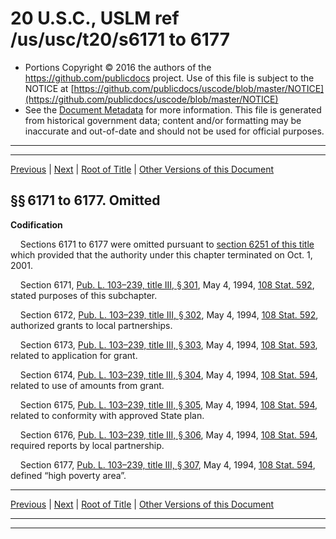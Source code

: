 ---
---

# 20 U.S.C., USLM ref /us/usc/t20/s6171 to 6177

* Portions Copyright © 2016 the authors of the https://github.com/publicdocs project.
  Use of this file is subject to the NOTICE at [https://github.com/publicdocs/uscode/blob/master/NOTICE](https://github.com/publicdocs/uscode/blob/master/NOTICE)
* See the [Document Metadata](././../../../../..//README.md) for more information.
  This file is generated from historical government data; content and/or formatting may be inaccurate and out-of-date and should not be used for official purposes.

----------
----------

[Previous](./../../../../..//us/usc/t20/ch69/schIII/m__us_usc_t20_ch69_schIII.md) | [Next](./../../../../..//us/usc/t20/ch69/schIV/m__us_usc_t20_ch69_schIV.md) | [Root of Title](./../../../../../) | [Other Versions of this Document](https://publicdocs.github.io/go/links?ns=uslm&ref=%2Fus%2Fusc%2Ft20%2Fs6171+to+6177)

## §§ 6171 to 6177. Omitted

 __Codification__ 

    Sections 6171 to 6177 were omitted pursuant to [section 6251 of this title][/us/usc/t20/s6251] which provided that the authority under this chapter terminated on Oct. 1, 2001.

    Section 6171, [Pub. L. 103–239, title III, § 301][/us/pl/103/239/s301], May 4, 1994, [108 Stat. 592][/us/stat/108/592], stated purposes of this subchapter.

    Section 6172, [Pub. L. 103–239, title III, § 302][/us/pl/103/239/s302], May 4, 1994, [108 Stat. 592][/us/stat/108/592], authorized grants to local partnerships.

    Section 6173, [Pub. L. 103–239, title III, § 303][/us/pl/103/239/s303], May 4, 1994, [108 Stat. 593][/us/stat/108/593], related to application for grant.

    Section 6174, [Pub. L. 103–239, title III, § 304][/us/pl/103/239/s304], May 4, 1994, [108 Stat. 594][/us/stat/108/594], related to use of amounts from grant.

    Section 6175, [Pub. L. 103–239, title III, § 305][/us/pl/103/239/s305], May 4, 1994, [108 Stat. 594][/us/stat/108/594], related to conformity with approved State plan.

    Section 6176, [Pub. L. 103–239, title III, § 306][/us/pl/103/239/s306], May 4, 1994, [108 Stat. 594][/us/stat/108/594], required reports by local partnership.

    Section 6177, [Pub. L. 103–239, title III, § 307][/us/pl/103/239/s307], May 4, 1994, [108 Stat. 594][/us/stat/108/594], defined “high poverty area”.

----------

[Previous](./../../../../..//us/usc/t20/ch69/schIII/m__us_usc_t20_ch69_schIII.md) | [Next](./../../../../..//us/usc/t20/ch69/schIV/m__us_usc_t20_ch69_schIV.md) | [Root of Title](./../../../../../) | [Other Versions of this Document](https://publicdocs.github.io/go/links?ns=uslm&ref=%2Fus%2Fusc%2Ft20%2Fs6171+to+6177)

----------
----------

[/us/usc/t20/s6251]: https://publicdocs.github.io/go/links?ns=uslm&ref=%2Fus%2Fusc%2Ft20%2Fs6251
[/us/pl/103/239/s301]: https://publicdocs.github.io/go/links?ns=uslm&ref=%2Fus%2Fpl%2F103%2F239%2Fs301
[/us/stat/108/592]: https://publicdocs.github.io/go/links?ns=uslm&ref=%2Fus%2Fstat%2F108%2F592
[/us/pl/103/239/s302]: https://publicdocs.github.io/go/links?ns=uslm&ref=%2Fus%2Fpl%2F103%2F239%2Fs302
[/us/stat/108/592]: https://publicdocs.github.io/go/links?ns=uslm&ref=%2Fus%2Fstat%2F108%2F592
[/us/pl/103/239/s303]: https://publicdocs.github.io/go/links?ns=uslm&ref=%2Fus%2Fpl%2F103%2F239%2Fs303
[/us/stat/108/593]: https://publicdocs.github.io/go/links?ns=uslm&ref=%2Fus%2Fstat%2F108%2F593
[/us/pl/103/239/s304]: https://publicdocs.github.io/go/links?ns=uslm&ref=%2Fus%2Fpl%2F103%2F239%2Fs304
[/us/stat/108/594]: https://publicdocs.github.io/go/links?ns=uslm&ref=%2Fus%2Fstat%2F108%2F594
[/us/pl/103/239/s305]: https://publicdocs.github.io/go/links?ns=uslm&ref=%2Fus%2Fpl%2F103%2F239%2Fs305
[/us/stat/108/594]: https://publicdocs.github.io/go/links?ns=uslm&ref=%2Fus%2Fstat%2F108%2F594
[/us/pl/103/239/s306]: https://publicdocs.github.io/go/links?ns=uslm&ref=%2Fus%2Fpl%2F103%2F239%2Fs306
[/us/stat/108/594]: https://publicdocs.github.io/go/links?ns=uslm&ref=%2Fus%2Fstat%2F108%2F594
[/us/pl/103/239/s307]: https://publicdocs.github.io/go/links?ns=uslm&ref=%2Fus%2Fpl%2F103%2F239%2Fs307
[/us/stat/108/594]: https://publicdocs.github.io/go/links?ns=uslm&ref=%2Fus%2Fstat%2F108%2F594


